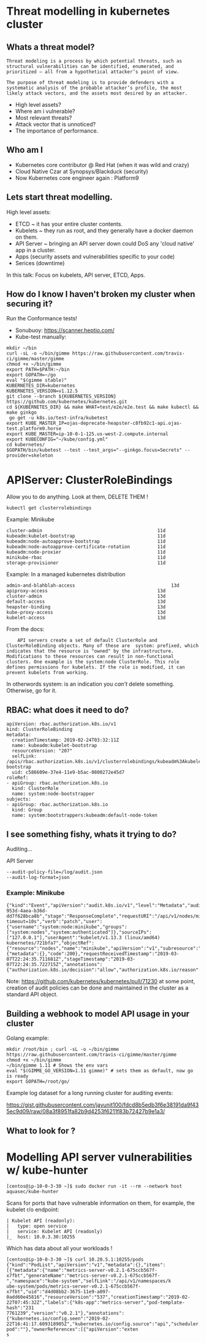 # Threat modelling in kubernetes cluster

## Whats a threat model?

```
Threat modeling is a process by which potential threats, such as structural vulnerabilities can be identified, enumerated, and prioritized – all from a hypothetical attacker’s point of view. 
```

```
The purpose of threat modeling is to provide defenders with a systematic analysis of the probable attacker’s profile, the most likely attack vectors, and the assets most desired by an attacker. 
```

- High level assets?
- Where am i vulnerable? 
- Most relevant threats? 
- Attack vector that is unnoticed? 
- The importance of performance.

## Who am I 

- Kubernetes core contributor @ Red Hat (when it was wild and crazy)
- Cloud Native Czar at Synopsys/Blackduck (security)
- Now Kubernetes core engineer again : Platform9

## Lets start threat modelling.

High level assets:

- ETCD ~ it has your entire cluster contents.
- Kubelets ~ they run as root, and they generally have a docker daemon on them.
- API Server ~ bringing an API server down could DoS any 'cloud native' app in a cluster.
- Apps (security assets  and vulnerabilities specific to your code)
- Serices (downtime)

In this talk: Focus on kubelets, API server, ETCD, Apps.

## How do I know I haven't broken my cluster when securing it? 

Run the Conformance tests!

- Sonubuoy: https://scanner.heptio.com/
- Kube-test manually: 

```
mkdir ~/bin
curl -sL -o ~/bin/gimme https://raw.githubusercontent.com/travis-ci/gimme/master/gimme
chmod +x ~/bin/gimme
export PATH=$PATH:~/bin
export GOPATH=~/go
eval "$(gimme stable)"
KUBERNETES_DIR=kubernetes
KUBERNETES_VERSION=v1.12.5
git clone --branch ${KUBERNETES_VERSION} https://github.com/kubernetes/kubernetes.git
cd ${KUBERNETES_DIR} && make WHAT=test/e2e/e2e.test && make kubectl && make ginkgo
 go get -u k8s.io/test-infra/kubetest
export KUBE_MASTER_IP=ojas-deprecate-heapster-c8fb92c1-api.ojas-test.platform9.horse
export KUBE_MASTER=ip-10-0-1-125.us-west-2.compute.internal
export KUBECONFIG="~/kube/config.yml"
cd kubernetes/
$GOPATH/bin/kubetest --test --test_args="--ginkgo.focus=Secrets" --provider=skeleton
```

# APIServer: ClusterRoleBindings

Allow you to do anything.  Look at them, DELETE THEM !

`kubectl get clusterrolebindings`

Example: Minikube
```
cluster-admin                                          11d
kubeadm:kubelet-bootstrap                              11d
kubeadm:node-autoapprove-bootstrap                     11d
kubeadm:node-autoapprove-certificate-rotation          11d
kubeadm:node-proxier                                   11d
minikube-rbac                                          11d
storage-provisioner                                    11d
```

Example: In a managed kubernetes distribution


```
admin-and-blahblah-access                                   13d
apiproxy-access                                        13d
cluster-admin                                          13d
default-access                                         13d
heapster-binding                                       13d
kube-proxy-access                                      13d
kubelet-access                                         13d
```

From the docs: 

```
	API servers create a set of default ClusterRole and ClusterRoleBinding objects. Many of these are  system: prefixed, which indicates that the resource is "owned" by the infrastructure. Modifications to these resources can result in non-functional clusters. One example is the system:node ClusterRole. This role defines permissions for kubelets. If the role is modified, it can prevent kubelets from working.
```
In otherwords system: is an indication you *can't* delete something.  Otherwise, go for it.

## RBAC: what does it need to do?

```
apiVersion: rbac.authorization.k8s.io/v1
kind: ClusterRoleBinding
metadata:
  creationTimestamp: 2019-02-24T03:32:11Z
  name: kubeadm:kubelet-bootstrap
  resourceVersion: "207"
  selfLink: /apis/rbac.authorization.k8s.io/v1/clusterrolebindings/kubeadm%3Akubelet-bootstrap
  uid: c586609e-37e4-11e9-b5ac-0800272e45d7
roleRef:
- apiGroup: rbac.authorization.k8s.io
  kind: ClusterRole
  name: system:node-bootstrapper
subjects:
- apiGroup: rbac.authorization.k8s.io
  kind: Group
  name: system:bootstrappers:kubeadm:default-node-token
```

## I see something fishy, whats it trying to do?

Auditing...

API Server
```
--audit-policy-file=/log/audit.json
--audit-log-format=json
```

### Example: Minikube

```
{"kind":"Event","apiVersion":"audit.k8s.io/v1","level":"Metadata","auditID":"c6ddfa3d-953d-4aea-b36d-dd7f628bca8b","stage":"ResponseComplete","requestURI":"/api/v1/nodes/minikube/status?timeout=10s","verb":"patch","user":{"username":"system:node:minikube","groups":["system:nodes","system:authenticated"]},"sourceIPs":["127.0.0.1"],"userAgent":"kubelet/v1.13.3 (linux/amd64) kubernetes/721bfa7","objectRef":{"resource":"nodes","name":"minikube","apiVersion":"v1","subresource":"status"},"responseStatus":{"metadata":{},"code":200},"requestReceivedTimestamp":"2019-03-07T22:24:35.711681Z","stageTimestamp":"2019-03-07T22:24:35.722715Z","annotations":{"authorization.k8s.io/decision":"allow","authorization.k8s.io/reason":""}}
```

Note: https://github.com/kubernetes/kubernetes/pull/71230 at some point, creation of audit policies can be done and maintained in the cluster
as a standard API object. 

## Building a webhook to model API usage in your cluster

Golang example:

```
mkdir /root/bin ; curl -sL -o ~/bin/gimme https://raw.githubusercontent.com/travis-ci/gimme/master/gimme
chmod +x ~/bin/gimme
~/bin/gimme 1.11 # Shows the env vars 
eval "$(GIMME_GO_VERSION=1.11 gimme)" # sets them as default, now go is ready
export GOPATH=/root/go/
```

Example log dataset for a long running cluster for auditing events:

https://gist.githubusercontent.com/jayunit100/fdcd8b5edb3f6e38191da9f435ec9d09/raw/08a3f8951fa82b9d4253f6211f83b72427b9e1a3/

## What to look for ? 




# Modelling API server vulnerabilities w/ kube-hunter
```
[centos@ip-10-0-3-30 ~]$ sudo docker run -it --rm --network host aquasec/kube-hunter
```

Scans for ports that have vulnerable information on them, for example, the kubelet r/o endpoint:
```
| Kubelet API (readonly):
|   type: open service
|   service: Kubelet API (readonly)
|_  host: 10.0.3.30:10255
```
Which has data about all your workloads !

```
[centos@ip-10-0-3-30 ~]$ curl 10.20.5.1:10255/pods
{"kind":"PodList","apiVersion":"v1","metadata":{},"items":[{"metadata":{"name":"metrics-server-v0.2.1-675ccb567f-x7fbt","generateName":"metrics-server-v0.2.1-675ccb567f-","namespace":"kube-system","selfLink":"/api/v1/namespaces/k
ube-system/pods/metrics-server-v0.2.1-675ccb567f-x7fbt","uid":"d4d08bb2-3675-11e9-a097-0add60e45816","resourceVersion":"537","creationTimestamp":"2019-02-22T07:45:32Z","labels":{"k8s-app":"metrics-server","pod-template-hash":"231
7761239","version":"v0.2.1"},"annotations":{"kubernetes.io/config.seen":"2019-02-22T16:41:17.609318905Z","kubernetes.io/config.source":"api","scheduler.alpha.kubernetes.io/critical-pod":""},"ownerReferences":[{"apiVersion":"exten
s
```


